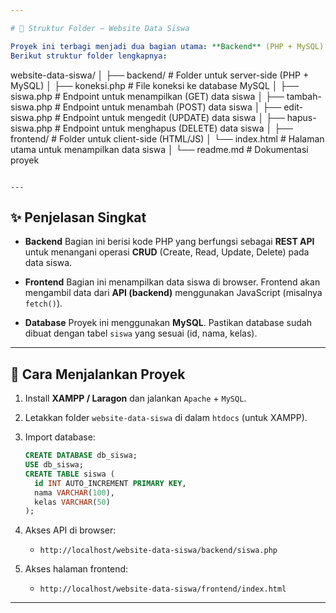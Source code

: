 ```yaml
---

# 📂 Struktur Folder — Website Data Siswa

Proyek ini terbagi menjadi dua bagian utama: **Backend** (PHP + MySQL) dan **Frontend** (HTML/JS).
Berikut struktur folder lengkapnya:

```
website-data-siswa/
│
├── backend/                  # Folder untuk server-side (PHP + MySQL)
│   ├── koneksi.php           # File koneksi ke database MySQL
│   ├── siswa.php             # Endpoint untuk menampilkan (GET) data siswa
│   ├── tambah-siswa.php      # Endpoint untuk menambah (POST) data siswa
│   ├── edit-siswa.php        # Endpoint untuk mengedit (UPDATE) data siswa
│   ├── hapus-siswa.php       # Endpoint untuk menghapus (DELETE) data siswa
│
├── frontend/                 # Folder untuk client-side (HTML/JS)
│   └── index.html            # Halaman utama untuk menampilkan data siswa
│
└── readme.md                 # Dokumentasi proyek
```

---
```


## ✨ Penjelasan Singkat

* **Backend**
  Bagian ini berisi kode PHP yang berfungsi sebagai **REST API** untuk menangani operasi **CRUD** (Create, Read, Update, Delete) pada data siswa.

* **Frontend**
  Bagian ini menampilkan data siswa di browser. Frontend akan mengambil data dari **API (backend)** menggunakan JavaScript (misalnya `fetch()`).

* **Database**
  Proyek ini menggunakan **MySQL**. Pastikan database sudah dibuat dengan tabel `siswa` yang sesuai (id, nama, kelas).

---

## 🚀 Cara Menjalankan Proyek

1. Install **XAMPP / Laragon** dan jalankan `Apache` + `MySQL`.
2. Letakkan folder `website-data-siswa` di dalam `htdocs` (untuk XAMPP).
3. Import database:

   ```sql
   CREATE DATABASE db_siswa;
   USE db_siswa;
   CREATE TABLE siswa (
     id INT AUTO_INCREMENT PRIMARY KEY,
     nama VARCHAR(100),
     kelas VARCHAR(50)
   );
   ```
4. Akses API di browser:

   * `http://localhost/website-data-siswa/backend/siswa.php`
5. Akses halaman frontend:

   * `http://localhost/website-data-siswa/frontend/index.html`

---
